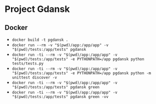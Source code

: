 # Project Gdansk

## Docker

* `docker build -t pgdansk .`
* `docker run --rm -v "$(pwd)/app:/app/app" -v "$(pwd)/tests:/app/tests" pgdansk`
* `docker run -ti --rm -v "$(pwd)/app:/app/app" -v "$(pwd)/tests:/app/tests" -e PYTHONPATH=/app pgdansk python tests/tests.py`
* `docker run -ti --rm -v "$(pwd)/app:/app/app" -v "$(pwd)/tests:/app/tests" -e PYTHONPATH=/app pgdansk python -m unittest discover -v`
* `docker run -ti --rm -v "$(pwd)/app:/app/app" -v "$(pwd)/tests:/app/tests" pgdansk green`
* `docker run -ti --rm -v "$(pwd)/app:/app/app" -v "$(pwd)/tests:/app/tests" pgdansk green -vv`
